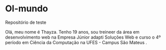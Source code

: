 # Ol-mundo
Repositório de teste

Olá, meu nome é Thayza. Tenho 19 anos, sou treineer da área em desenvolvimento web na Empresa Júnior adapti Soluções Web e curso o 4º período em Ciência da Computação na UFES - Campus São Mateus . 
